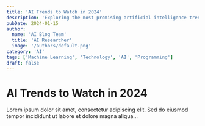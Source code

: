 ```yaml
---
title: 'AI Trends to Watch in 2024'
description: 'Exploring the most promising artificial intelligence trends that will shape the technology landscape in 2024.'
pubDate: 2024-01-15
author:
  name: 'AI Blog Team'
  title: 'AI Researcher'
  image: '/authors/default.png'
category: 'AI'
tags: ['Machine Learning', 'Technology', 'AI', 'Programming']
draft: false
---
```


# AI Trends to Watch in 2024

Lorem ipsum dolor sit amet, consectetur adipiscing elit. Sed do eiusmod tempor incididunt ut labore et dolore magna aliqua...
